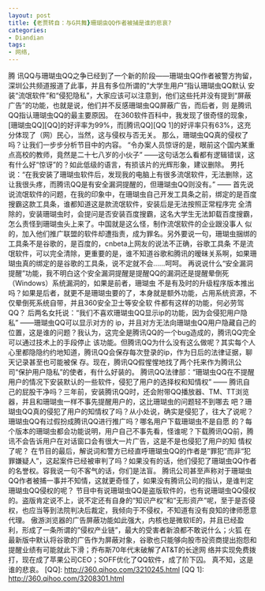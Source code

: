 ```yaml
---
layout: post
title: {老贾转自：与G共舞}珊瑚虫QQ作者被捕是谁的悲哀?
categories:
- Diandian
tags:
- 网络, 
---
```

腾 讯QQ与珊瑚虫QQ之争已经到了一个新的阶段——珊瑚虫QQ作者被警方拘留，深圳公共频道报道了此事，并且有多位所谓的“大学生用户”指认珊瑚虫QQ默认 安装“流氓软件”和“侵犯隐私”，大家应该可以注意到，他们这些托并没有提到“屏蔽广告”的功能，也就是说，他们并不反感珊瑚虫QQ屏蔽广告，而后者，则 是腾讯QQ指认珊瑚虫QQ的最主要原因。 在360软件百科中，我发现了很奇怪的现象，\[珊瑚虫QQ\]\[QQ\]的好评率为99%，而\[腾讯QQ\]\[QQ 1\]的好评率只有63%，这充分体现了（网）民心，当然，这与侵权与否无关。 那么，珊瑚虫QQ真的侵权了吗？让我们一步步分析节目中的内容。 “令办案人员惊讶的是，眼前这个国内某重点高校的教师，竟然是二十七八岁的小伙子” ——这句话怎么看都有逻辑错误，这有什么好“惊讶”的？如此低级的语言，有损该片的光辉形象，建议删除。 男托说：“在我安装了珊瑚虫软件后，发现我的电脑上有很多流氓软件，无法删除，这让我很头疼，而腾讯QQ是有安全漏洞提醒的，但珊瑚虫QQ则没有。” —— 首先说说流氓软件的问题，在我的印象中，在珊瑚虫自己开发工具条之前，绑定的是百度搜霸这款工具条，谁都知道这是款流氓软件，安装后是无法按照正常程序完 全清除的，安装珊瑚虫时，会提问是否安装百度搜霸，这名大学生无法卸载百度搜霸，怎么责怪到珊瑚虫头上来了。中国就是这么怪，制作流氓软件的企业跟没事人 似的，加入他们推广联盟的软件却遭指责，成为罪名。另外要说一句，珊瑚虫捆绑的工具条不是谷歌的，是百度的，cnbeta上网友的说法不正确，谷歌工具条 不是流氓软件，可以完全清除，更重要的是，谁不知道谷歌和腾讯的暧昧关系啊，如果珊瑚虫真的绑定的是谷歌的工具条，说不定就不会……呵呵。 再说说什么“安全漏洞提醒”功能，我不明白这个安全漏洞提醒是提醒QQ的漏洞还是提醒晕倒死（Windows）系统漏洞的，如果是前者，珊瑚虫 不是有及时的升级程序版本推出吗？如果是后者，就更不是珊瑚虫要的了，本身就是额外功能，占用系统资源，不仅晕倒死系统自带，并且360安全卫士等安全软 件都有这样的功能，何必劳驾QQ？ 后两名女托说：“我们不喜欢珊瑚虫QQ显示ip的功能，因为会侵犯用户隐私” ——珊瑚虫QQ可以显示对方的 ip，并且对方无法向珊瑚虫QQ用户隐藏自己的位置，这是谁的问题？我认为，这完全是腾讯QQ的一个bug造成的，腾讯QQ完全可以通过技术上的手段停止 该功能。但腾讯QQ为什么没有这么做呢？其实每个人心里都隐隐约约地知道，腾讯QQ会保存每次登录的ip，作为日后的法律证据，聊天记录甚至也可能被保 存。现在，腾讯QQ假惺惺地找了两个托来作为腾讯公司“保护用户隐私”的使者，有什么好装的。 腾讯QQ法律部：“珊瑚虫QQ在不提醒用户的情况下安装默认的一些软件，侵犯了用户的选择权和知情权” —— 腾讯自己的屁股干净吗？三年前，安装腾讯QQ时，还会附带QQ播放器、TM、TT浏览器，并且和珊瑚虫一样不事先提醒用户的，这比珊瑚虫的问题轻不到哪去 吧？珊瑚虫QQ真的侵犯了用户的知情权了吗？从小处说，确实是侵犯了，往大了说呢？珊瑚虫QQ有过假扮成腾讯QQ进行推广吗？哪名用户下载珊瑚虫不是自愿 的？每个版本的珊瑚虫都会功能说明，用户自己不事先看，怪谁呢？下载腾讯QQ前，腾讯不会告诉用户在对话窗口会有很大一片广告，这是不是也侵犯了用户的知 情权了呢？ 在节目的最后，解说词和警方已经直呼珊瑚虫QQ的作者是“罪犯”而非“犯罪嫌疑人”，这起案件已经被审判了吗？如果没有的话，他们侵犯了珊瑚虫QQ作者的名誉权。容我说一句不客气的话，你们是法盲。 腾讯公司甚至声称对于珊瑚虫QQ作者被捕一事并不知情，这就更奇怪了，如果没有腾讯公司的指认，是谁判定珊瑚虫QQ侵权的呢？ 节目中有说珊瑚虫QQ是盗版软件的，也有说珊瑚虫QQ侵权的。盗版肯定说不上，说不定还有自身的“知识产权”和“无形资产”呢，至于是否侵权，也应当等到法院判决后裁定，我倾向于不侵权，不知道有没有良知的律师愿意代理。 傲游浏览器的广告屏蔽功能如此强大，内核也是微软IE的，并且已经盈利，形成了一条所谓的”侵权产业链”，最大的受害者新浪都不敢说什么；火狐 在最新版中默认将谷歌的广告作为屏蔽对象，谷歌也只能够向股市投资商提出抱怨和提醒业绩有可能就此下滑；乔布斯70年代末破解了AT&T的长途网 络并实现免费拨打，现在成了苹果公司CEO；SOFF优化了QQ软件，成了阶下囚。 真不知，这是谁的悲哀。 \[QQ\]: http://360.qihoo.com/3210245.html \[QQ 1\]: http://360.qihoo.com/3208301.html